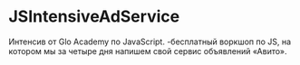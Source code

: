 # JSIntensiveAdService

Интенсив от Glo Academy по JavaScript. 
-бесплатный воркшоп по JS, на котором мы за четыре дня напишем свой сервис объявлений «Авито».
